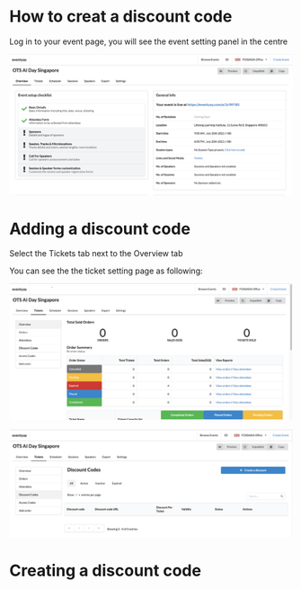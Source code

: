     
# How to creat a discount code

Log in to your event page, you will see the event setting panel in the centre

![Overview page](/event-setup/images/How-to-create-discount-overview-page.png)

# Adding a discount code
Select the Tickets tab next to the Overview tab

You can see the the ticket setting page as following:

![Ticket setting page](/event-setup/images/How-to-create-discount-code-ticket-setting-page.png)


![Main discount code page](/event-setup/images/How-to-create-a-Discount-code-tab.png)

# Creating a discount code

